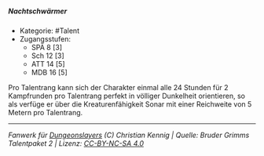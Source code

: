 <!---
Dies ist ein Fanwerk für DUNGEONSLAYERS (C) von Christian Kennig

Quellen:      [Bruder Grimms Talentpaket 2](https://www.f-space.de/ds4/downloads.html)
              [Talentbeschreibungen](https://www.f-space.de/ds4/tools-talentcards.html)
License:      [CC-BY-NC-SA 4.0](https://creativecommons.org/licenses/by-nc-sa/4.0/deed.de)
Richtlinien:  [Fanwerkrichtlinien](https://www.dungeonslayers.net/fanwerk-richtlinien/)
Autor:        Zauberlehrling
-->

  
##### Nachtschwärmer  
- Kategorie: #Talent  
- Zugangsstufen:  
  - SPÄ 8 [3]  
  - Sch 12 [3]  
  - ATT 14 [5]  
  - MDB 16 [5]  

Pro Talentrang kann sich der Charakter einmal alle 24 Stunden für 2 Kampfrunden pro Talentrang perfekt in völliger Dunkelheit orientieren, so als verfüge er über die Kreaturenfähigkeit Sonar mit einer Reichweite von 5 Metern pro Talentrang.


___  
*Fanwerk für [Dungeonslayers](https://www.dungeonslayers.net/) (C) Christian Kennig | Quelle: Bruder Grimms Talentpaket 2 | Lizenz: [CC-BY-NC-SA 4.0](https://creativecommons.org/licenses/by-nc-sa/4.0/deed.de)*  